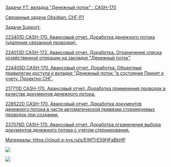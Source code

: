 <u>Задачи YT:<u>
[вкладка "Денежный поток" : CASH-170](https://yt.surgutneftegas.ru:4443/issue/CASH-170)

<u>Связанные задачи Obsidian:</u>
[СНГ-Р1](СНГ-Р1.md)

<u>Задачи Support:</u>
<p>223401D CASH-170. Авансовый отчет. Доработка денежного потока (удаление связанной проводки).</p>
<p>224013D CASH-172. Авансовый отчет. Доработка. Ограничение списка хозяйственной операции на закладке "Денежный поток"</p>
<p>224405D CASH-170. Авансовый отчет. Доработка. Объектные привилегии доступа к вкладке "Денежный поток "в состоянии Принят к учету. Проектно СНГ.</p>
<p>217711D CASH-170. Авансовый отчет. Доработка применения проводок в качестве документов денежного потока.</p>
<p>228522D CASH-170. Авансовый отчет. Доработка документов денежного потока в части автоматической привязки сторнируемых проводок при создании.</p>
<p>237076D CASH-170. Авансовый отчет. Доработка ограничения выбора документов денежного потока с учетом сторнирования.</p>

<u>Материалы:</u>
https://cloud.g-sys.ru/s/EWfTrE59HFaBbHP

![](Pasted%20image%2020250707090305.png)

![](msedge_JgcOlJkonC.png)
